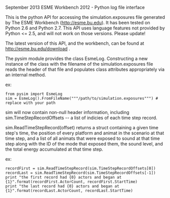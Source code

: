 September 2013
ESME Workbench 2012 - Python log file interface

This is the python API for accessing the simulation.exposures file generated by The ESME Workbench (http://esme.bu.edu).  It has been tested on Python 2.6 and Python 2.7.
This API uses language features not provided by Python <= 2.5, and will not work on those versions.  Please update!

The latest version of this API, and the workbench, can be found at http://esme.bu.edu/download .

The pysim module provides the class EsmeLog.   Constructing a new instance of the class with the filename of the simulation.exposures file reads the header of that file and
populates class attributes appropriately via an internal method.

ex:

    from pysim import EsmeLog
    sim = EsmeLog().FromFileName("""/path/to/simulation.exposures""") #  replace with your path

sim will now contain non-null header information, including sim.TimeStepRecordOffsets -- a list of indicies of each time step record.

sim.ReadTimeStepRecord(offset)  returns a struct containing a given time step's time, the
    position of every platform and animat in the scenario at that time
    step, and a list of all animats that were exposed to sound at that time
    step along with the ID of the mode that exposed them, the sound level,
    and the total energy accumulated at that time step.

ex:

    recordFirst = sim.ReadTimeStepRecord(sim.TimeStepRecordOffsets[0])
    recordLast = sim.ReadTimeStepRecord(sim.TimeStepRecordOffsets[-1])
    print "the first record had {0} actors and began at {1}".format(recordFirst.ActorCount, recordFirst.StartTime)
    print "the last record had {0} actors and began at {1}".format(recordLast.ActorCount, recordLast.StartTime)

